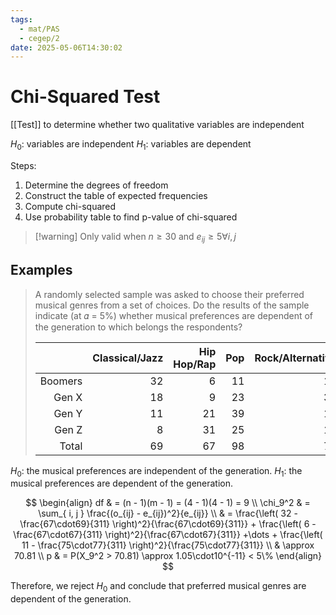 ```yaml
---
tags:
  - mat/PAS
  - cegep/2
date: 2025-05-06T14:30:02
---
```


# Chi-Squared Test

[[Test]] to determine whether two qualitative variables are independent

$H_0$: variables are independent
$H_1$: variables are dependent

Steps:

1. Determine the degrees of freedom
2. Construct the table of expected frequencies
3. Compute chi-squared
4. Use probability table to find p-value of chi-squared

> [!warning] Only valid when $n \ge 30$ and $e_{ij} \ge 5 \forall i, j$

## Examples

> A randomly selected sample was asked to choose their preferred musical genres from a set of choices. Do the results of the sample indicate (at 𝛼 = 5%) whether musical preferences are dependent of the generation to which belongs the respondents?
> 
> |         | Classical/Jazz | Hip Hop/Rap | Pop | Rock/Alternative | Total |
> | -------:| --------------:| -----------:| ---:| ----------------:| -----:|
> | Boomers |             32 |           6 |  11 |               18 |    67 |
> |   Gen X |             18 |           9 |  23 |               31 |    81 |
> |   Gen Y |             11 |          21 |  39 |               17 |    88 |
> |   Gen Z |              8 |          31 |  25 |               11 |    75 |
> |   Total |             69 |          67 |  98 |               77 |   311 |

$H_0$: the musical preferences are independent of the generation.
$H_1$: the musical preferences are dependent of the generation.

$$
\begin{align}
df & = (n - 1)(m - 1) = (4 - 1)(4 - 1) = 9 \\
\chi_9^2 & = \sum_{ i, j } \frac{(o_{ij} - e_{ij})^2}{e_{ij}} \\
 & = \frac{\left( 32 - \frac{67\cdot69}{311} \right)^2}{\frac{67\cdot69}{311}} + \frac{\left( 6 - \frac{67\cdot67}{311} \right)^2}{\frac{67\cdot67}{311}} +\dots + \frac{\left( 11 - \frac{75\cdot77}{311} \right)^2}{\frac{75\cdot77}{311}} \\
 & \approx 70.81 \\
p & = P(X_9^2 > 70.81) \approx 1.05\cdot10^{-11} < 5\%
\end{align}
$$

Therefore, we reject $H_0$ and conclude that preferred musical genres are dependent of the generation.